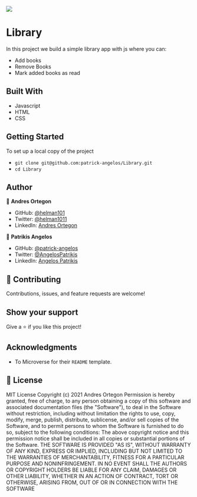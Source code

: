![](https://img.shields.io/badge/Microverse-blueviolet)
# Library

In this project we build a simple library app with js where you can:
- Add books
- Remove Books
- Mark added books as read

## Built With

- Javascript
- HTML
- CSS

## Getting Started

To set up a local copy of the project

- `git clone git@github.com:patrick-angelos/Library.git`
- `cd Library`


## Author

👤 **Andres Ortegon**

- GitHub: [@helman101](https://github.com/helman101)
- Twitter: [@helman1011](https://twitter.com/Helman1011)
- LinkedIn: [Andres Ortegon](https://www.linkedin.com/in/helman101/)


👤 **Patrikis Angelos**

- GitHub: [@patrick-angelos](https://github.com/patrick-angelos)
- Twitter: [@AngelosPatrikis](https://twitter.com/AngelosPatrikis)
- LinkedIn: [Angelos Patrikis](https://www.linkedin.com/in/angelos-patrikis-a590a61b5/)

## 🤝 Contributing

Contributions, issues, and feature requests are welcome!

## Show your support

Give a ⭐️ if you like this project!

## Acknowledgments

- To Microverse for their `README` template.

## 📝 License

MIT License Copyright (c) 2021 Andres Ortegon Permission is hereby granted, free of charge, to any person obtaining a copy of this software and associated documentation files (the "Software"), to deal in the Software without restriction, including without limitation the rights to use, copy, modify, merge, publish, distribute, sublicense, and/or sell copies of the Software, and to permit persons to whom the Software is furnished to do so, subject to the following conditions: The above copyright notice and this permission notice shall be included in all copies or substantial portions of the Software. THE SOFTWARE IS PROVIDED "AS IS", WITHOUT WARRANTY OF ANY KIND, EXPRESS OR IMPLIED, INCLUDING BUT NOT LIMITED TO THE WARRANTIES OF MERCHANTABILITY, FITNESS FOR A PARTICULAR PURPOSE AND NONINFRINGEMENT. IN NO EVENT SHALL THE AUTHORS OR COPYRIGHT HOLDERS BE LIABLE FOR ANY CLAIM, DAMAGES OR OTHER LIABILITY, WHETHER IN AN ACTION OF CONTRACT, TORT OR OTHERWISE, ARISING FROM, OUT OF OR IN CONNECTION WITH THE SOFTWARE